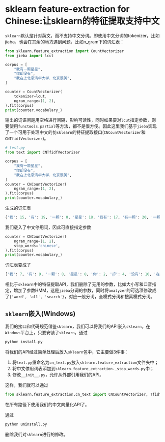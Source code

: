 # sklearn feature-extraction for Chinese:让sklearn的特征提取支持中文

`sklearn`默认是针对英文，而不支持中文分词。即使用中文分词的tokenizer，比如jiaba，也会在其余的地方遇到问题，比如n_gram下的词汇表：

```python
from sklearn.feature_extraction import CountVectorizer
from jieba import lcut

corpus = [
    "我有一颗星星",
    "你却没有",
    "我在上北京清华大学，北京很美",
]

counter = CountVectorizer(
    tokenizer=lcut,
    ngram_range=(1, 2),
).fit(corpus)
print(counter.vocabulary_)
```

输出的词语间是用空格进行间隔，影响可读性，同时如果要对`lcut`指定参数，则要使用`functools.partial`等方法，都不是很方便。因此这里我们基于`jieba`实现了一个可用于处理中文的仿`sklearn`的特征提取接口(`CNCountVectorizer`和`CNTfidfVectorizer`)。

```python
# test.py
from text import CNTfidfVectorizer

corpus = [
    "我有一颗星星",
    "你却没有",
    "我在上北京清华大学，北京很美",
]
counter = CNCountVectorizer(
    ngram_range=(1, 2),
).fit(corpus)
print(counter.vocabulary_)
```

生成的词汇表

```python
{'我': 15, '有': 19, '一颗': 0, '星星': 18, '我有': 17, '有一颗': 20, '一颗星星': 1, '你': 4, '却': 9, '没有': 21, '你却': 5, '却没有': 10, '在': 11, '上': 2, '北京': 6, '清华大学': 22, '，': 25, '很': 13, '美': 24, '我在': 16, '在上': 12, '上北京': 3, '北京清华大学': 8, '清华大学，': 23, '，北京': 26, '北京很': 7, '很美': 14}
```

我们载入了中文停用词，因此可直接指定参数

```python
counter = CNCountVectorizer(
    ngram_range=(1, 2),
    stop_words='chinese',
).fit(corpus)
print(counter.vocabulary_)
```

词汇表变成了

```python
{'我': 7, '有': 9, '一颗': 0, '星星': 8, '你': 2, '却': 4, '没有': 10, '在': 5, '上': 1, '北京': 3, '清华大学': 11, '，': 13, '很': 6, '美': 12}
```

相比于`sklearn`中的特征提取API，我们删除了无用的参数，比如大小写和口音指定，增加了参数HMM，这是`jieba`分词的参数，同时将`analyzer`的可选项修改成了`{'word', 'all', 'search'}`，对应一般分词，全模式分词和搜索模式分词。

## `sklearn`嵌入(Windows)

我们的接口和代码规范借鉴`sklearn`，我们可以将我们的API嵌入`sklearn`。在`Windows`平台上，只要安装了`sklearn`，通过

```bash
python install.py
```

将我们的API经过简单处理后放入`sklearn`包中，它主要做3件事：

1. 将`text.py`重命名为`cn_text.py`放入`sklearn.feature_extraction`文件夹中；
2. 将中文停用词表添加到`sklearn.feature_extraction._stop_words.py`中；
3. 修改`__init__.py`，允许从外部引用我们的API。

这样，我们就可以通过

```python
from sklearn.feature_extraction.cn_text import CNCountVectorizer, TfidfVectorizer
```

在所有路径下使用我们的中文向量化API了。

通过

```bash
python uninstall.py
```

删除我们对`sklearn`进行的修改。
